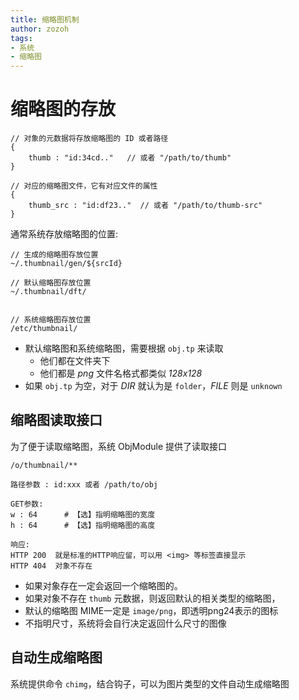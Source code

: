 ```yaml
---
title: 缩略图机制
author: zozoh
tags:
- 系统
- 缩略图
---
```


# 缩略图的存放

```
// 对象的元数据将存放缩略图的 ID 或者路径
{
    thumb : "id:34cd.."   // 或者 "/path/to/thumb"
}

// 对应的缩略图文件，它有对应文件的属性
{
    thumb_src : "id:df23.."  // 或者 "/path/to/thumb-src"
}
```

通常系统存放缩略图的位置:

```
// 生成的缩略图存放位置
~/.thumbnail/gen/${srcId}

// 默认缩略图存放位置
~/.thumbnail/dft/


// 系统缩略图存放位置
/etc/thumbnail/
```

* 默认缩略图和系统缩略图，需要根据 `obj.tp` 来读取
    - 他们都在文件夹下
    - 他们都是 *png* 文件名格式都类似 *128x128* 
* 如果 `obj.tp` 为空，对于 *DIR* 就认为是 `folder`，*FILE* 则是 `unknown`

## 缩略图读取接口

为了便于读取缩略图，系统 ObjModule 提供了读取接口

```
/o/thumbnail/**

路径参数 : id:xxx 或者 /path/to/obj

GET参数:
w : 64      # 【选】指明缩略图的宽度
h : 64      # 【选】指明缩略图的高度

响应: 
HTTP 200  就是标准的HTTP响应留，可以用 <img> 等标签直接显示
HTTP 404  对象不存在
```

* 如果对象存在一定会返回一个缩略图的。
* 如果对象不存在 `thumb` 元数据，则返回默认的相关类型的缩略图，
* 默认的缩略图 MIME一定是 `image/png`，即透明png24表示的图标
* 不指明尺寸，系统将会自行决定返回什么尺寸的图像

## 自动生成缩略图

系统提供命令 `chimg`，结合钩子，可以为图片类型的文件自动生成缩略图






